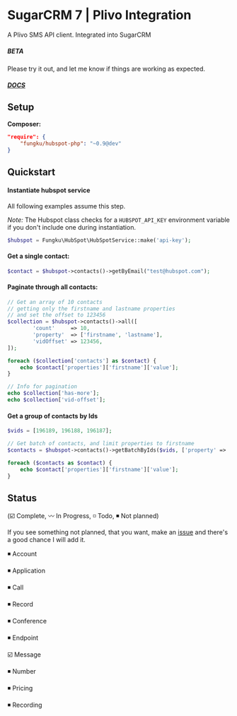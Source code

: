 # SugarCRM 7 | Plivo Integration

A Plivo SMS API client. Integrated into SugarCRM

##### BETA

Please try it out, and let me know if things are working as expected.

##### [DOCS](http://fungku.github.io/hubspot-php/api/namespace-Fungku.HubSpot.Api.html)

## Setup

**Composer:**

```json
"require": {
	"fungku/hubspot-php": "~0.9@dev"
}
```

## Quickstart

#### Instantiate hubspot service

All following examples assume this step.

*Note:* The Hubspot class checks for a `HUBSPOT_API_KEY` environment variable if you don't include one during instantiation.

```php
$hubspot = Fungku\HubSpot\HubSpotService::make('api-key');
```

#### Get a single contact:

```php
$contact = $hubspot->contacts()->getByEmail("test@hubspot.com");
```

#### Paginate through all contacts:

```php
// Get an array of 10 contacts
// getting only the firstname and lastname properties
// and set the offset to 123456
$collection = $hubspot->contacts()->all([
        'count'     => 10,
        'property'  => ['firstname', 'lastname'],
        'vidOffset' => 123456,
]);

foreach ($collection['contacts'] as $contact) {
    echo $contact['properties']['firstname']['value'];
}

// Info for pagination
echo $collection['has-more'];
echo $collection['vid-offset'];
```

#### Get a group of contacts by Ids

```php
$vids = [196189, 196188, 196187];

// Get batch of contacts, and limit properties to firstname
$contacts = $hubspot->contacts()->getBatchByIds($vids, ['property' => 'firstname']);

foreach ($contacts as $contact) {
    echo $contact['properties']['firstname']['value'];
}
```

## Status

(:ballot_box_with_check: Complete, :wavy_dash: In Progress, :white_medium_small_square: Todo, :black_medium_small_square: Not planned)

If you see something not planned, that you want, make an [issue](https://github.com/fungku/hubspot-php/issues) and there's a good chance I will add it.

:black_medium_small_square: Account

:black_medium_small_square: Application

:black_medium_small_square: Call

:black_medium_small_square: Record

:black_medium_small_square: Conference

:black_medium_small_square: Endpoint

:ballot_box_with_check: Message

:black_medium_small_square: Number

:black_medium_small_square: Pricing

:black_medium_small_square: Recording
